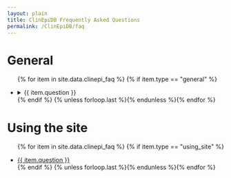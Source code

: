 ```yaml
---
layout: plain
title: ClinEpiDB Frequently Asked Questions
permalink: /ClinEpiDB/faq
---
```


<div id="clinepi-general">
  <h1>General</h1>
  <ul>

{% for item in site.data.clinepi_faq %}
 {% if item.type == "general" %}
 <li id="{{ item.uid }}">
   <details>
   <summary>{{ item.question }}</summary>

   {{ item.answer }}
   </p>
   </details>

 </li>
 {% endif %}
{% unless forloop.last %}{% endunless %}{% endfor %}

</ul>
</div>


<div id="clinepi-using_site">
  <h1>Using the site</h1>
  <ul>

{% for item in site.data.clinepi_faq %}
 {% if item.type == "using_site" %}
 <li id="{{ item.uid }}">
   <a href="https://eupathdb.org/tutorials/{{ item.fileName }}" title="{{ item.date  }}"><i class="fa fa-file-pdf-o"></i>{{ item.question }}</a>
 </li>
 {% endif %}
{% unless forloop.last %}{% endunless %}{% endfor %}

</ul>
</div>

